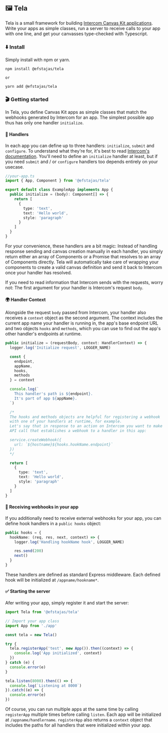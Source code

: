 ## 🖼 Tela 

Tela is a small framework for building [Intercom Canvas Kit applications](https://developers.intercom.com/building-apps/docs/canvas-kit). Write your apps as simple classes, run a server to receive calls to your app with one line, and get your canvasses type-checked with Typescript.

### ⬇️ Install

Simply install with npm or yarn.

```
npm install @efstajas/tela

or

yarn add @efstajas/tela
```

### 🎬 Getting started

In Tela, you define Canvas Kit apps as simple classes that match the webhooks generated by Intercom for an app. The simplest possible app thus has only one handler `initialize`.

#### 🤚 Handlers

In each app you can define up to three handlers: `initialize`, `submit` and `configure`. To understand what they're for, it's best to read [Intercom's documentation](https://developers.intercom.com/building-apps/docs/canvas-kit). You'll need to define an `initialize` handler at least, but if you need `submit` and / or `configure` handlers too depends entirely on your usecase.

```ts
//your-app.ts
import { App, Component } from '@efstajas/tela'

export default class ExampleApp implements App {
  public initialize = (body): Component[] => {
    return [
      {
        type: 'text',
        text: 'Hello world',
        style: 'paragraph'
      }
    ]
  }
}
```

For your convenience, these handlers are a bit magic: Instead of handling response sending and canvas creation manually in each handler, you simply return either an array of Components or a Promise that resolves to an array of Components directly. Tela will automatically take care of wrapping your components to create a valid canvas definition and send it back to Intercom once your handler has resolved.

If you need to read information that Intercom sends with the requests, worry not: The first argument for your handler is Intercom's request `body`.

#### 🌍 Handler Context

Alongside the request `body` passed from Intercom, your handler also receives a `context` object as the second argument. The context includes the current app name your handler is running in, the app's base endpoint URL and two objects `hooks` and `methods`, which you can use to find out the app's other handler's endpoints at runtime.

```ts
public initialize = (requestBody, context: HandlerContext) => {
  logger.log('Initialize request', LOGGER_NAME)

  const {
    endpoint,
    appName,
    hooks,
    methods
  } = context

  console.log(`
    This handler's path is ${endpoint}.
    It's part of app ${appName}.
  `)

  /*
  The hooks and methods objects are helpful for registering a webhook
  with one of your handlers at runtime, for example.
  Let's say that in response to an action on Intercom you want to make an
  API call that establishes a webhook to a handler in this app:

  service.createWebhook({
    url: `${hostname}${hooks.hookName.endpoint}`
  })
  */

  return [
    {
      type: 'text',
      text: 'Hello world',
      style: 'paragraph'
    }
  ]
}
```

#### 🔌 Receiving webhooks in your app

If you additionally need to receive external webhooks for your app, you can define hook handlers in a `public hooks` object:

```ts
public hooks = {
  hookName: (req, res, next, context) => {
    logger.log('Handling hookName hook', LOGGER_NAME)

    res.send(200)
    next()
  }
}
```

These handlers are defined as standard Express middleware. Each defined hook will be initialized at `/appname/hookname*`.

#### ✅ Starting the server

Afer writing your app, simply register it and start the server:

```ts
import Tela from '@efstajas/tela'

// Import your app class
import App from './app'

const tela = new Tela()

try {
  tela.registerApp('test', new App()).then((context) => {
    console.log('App initialized', context)
  })
} catch (e) {
  console.error(e)
}

tela.listen(8000).then(() => {
  console.log(`Listening at 8000`)
}).catch((e) => {
  console.error(e)
})
```

Of course, you can run multiple apps at the same time by calling `registerApp` multiple times before calling `listen`. Each app will be initialized at `/appname/handlername`. `registerApp` also returns a `context` object that includes the paths for all handlers that were initialized within your app.
